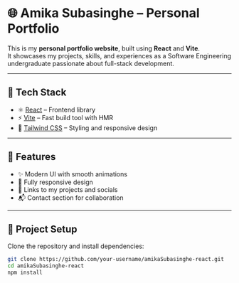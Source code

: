 # 🌐 Amika Subasinghe – Personal Portfolio

This is my **personal portfolio website**, built using **React** and **Vite**.  
It showcases my projects, skills, and experiences as a Software Engineering undergraduate passionate about full-stack development.

---

## 🚀 Tech Stack

- ⚛️ [React](https://reactjs.org/) – Frontend library  
- ⚡ [Vite](https://vitejs.dev/) – Fast build tool with HMR  
- 🎨 [Tailwind CSS](https://tailwindcss.com/) – Styling and responsive design  

---

## 📖 Features

- ✨ Modern UI with smooth animations  
- 📱 Fully responsive design  
- 🔗 Links to my projects and socials  
- 📬 Contact section for collaboration  

---

## 📂 Project Setup

Clone the repository and install dependencies:

```bash
git clone https://github.com/your-username/amikaSubasinghe-react.git
cd amikaSubasinghe-react
npm install
